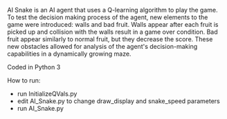 AI Snake is an AI agent that uses a Q-learning algorithm to play the game. To test the decision making process of the agent, new elements to the game were introduced: walls and bad fruit. Walls appear after each fruit is picked up and collision with the walls result in a game over condition. Bad fruit appear similarly to normal fruit, but they decrease the score. These new obstacles allowed for analysis of the agent's decision-making capabilities in a dynamically growing maze.

Coded in Python 3

How to run:

- run InitializeQVals.py
- edit AI_Snake.py to change draw_display and snake_speed parameters
- run AI_Snake.py
